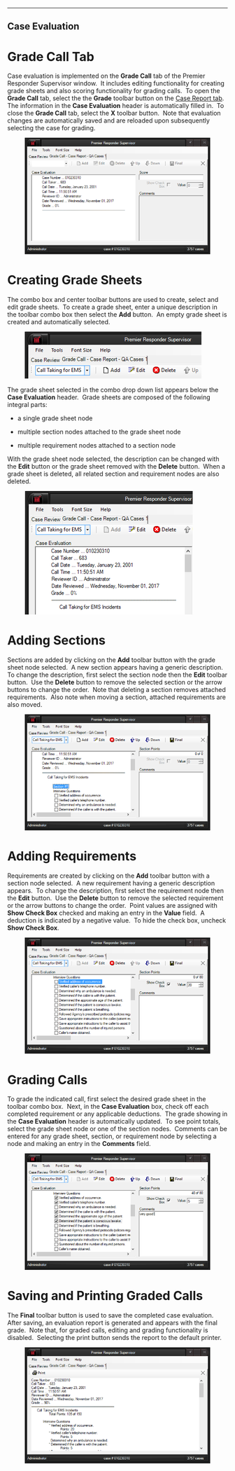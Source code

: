   ---------------------
  **Case Evaluation**
  ---------------------

# Grade Call Tab

Case evaluation is implemented on the **Grade Call** tab of the Premier
Responder Supervisor window.  It includes editing functionality for
creating grade sheets and also scoring functionality for grading calls. 
To open the **Grade Call** tab, select the the **Grade** toolbar button
on the [Case Report tab](<Case Reports.md>).  The information in the
**Case Evaluation** header is automatically filled in.  To close the
**Grade Call** tab, select the **X** toolbar button.  Note that
evaluation changes are automatically saved and are reloaded upon
subsequently selecting the case for grading.

<figure><img src=".gitbook/assets/Case Eval_files/image001.png" alt=""><figcaption></figcaption></figure>

# Creating Grade Sheets

The combo box and center toolbar buttons are used to create, select and
edit grade sheets.  To create a grade sheet, enter a unique description
in the toolbar combo box then select the **Add** button.  An empty grade
sheet is created and automatically selected.

<figure><img src=".gitbook/assets/Case Eval_files/image002.png" alt=""><figcaption></figcaption></figure>

The grade sheet selected in the combo drop down list appears below the
**Case Evaluation** header.  Grade sheets are composed of the following
integral parts:

-   a single grade sheet node

-   multiple section nodes attached to the grade sheet node

-   multiple requirement nodes attached to a section node

With the grade sheet node selected, the description can be changed with
the **Edit** button or the grade sheet removed with the **Delete**
button.  When a grade sheet is deleted, all related section and
requirement nodes are also deleted.

<figure><img src=".gitbook/assets/Case Eval_files/image003.png" alt=""><figcaption></figcaption></figure>

# Adding Sections

Sections are added by clicking on the **Add** toolbar button with the
grade sheet node selected.  A new section appears having a generic
description.  To change the description, first select the section node
then the **Edit** toolbar button.  Use the **Delete** button to remove
the selected section or the arrow buttons to change the order.  Note
that deleting a section removes attached requirements.  Also note when
moving a section, attached requirements are also moved.

<figure><img src=".gitbook/assets/Case Eval_files/image004.png" alt=""><figcaption></figcaption></figure>

# Adding Requirements

Requirements are created by clicking on the **Add** toolbar button with
a section node selected.  A new requirement having a generic description
appears.  To change the description, first select the requirement node
then the **Edit** button.  Use the **Delete** button to remove the
selected requirement or the arrow buttons to change the order.  Point
values are assigned with **Show Check Box** checked and making an entry
in the **Value** field.  A deduction is indicated by a negative value. 
To hide the check box, uncheck **Show Check Box**.

<figure><img src=".gitbook/assets/Case Eval_files/image005.png" alt=""><figcaption></figcaption></figure>

# Grading Calls

To grade the indicated call, first select the desired grade sheet in the
toolbar combo box.  Next, in the **Case Evaluation** box, check off each
completed requirement or any applicable deductions.  The grade showing
in the **Case Evaluation** header is automatically updated.  To see
point totals, select the grade sheet node or one of the section nodes. 
Comments can be entered for any grade sheet, section, or requirement
node by selecting a node and making an entry in the **Comments** field.

<figure><img src=".gitbook/assets/Case Eval_files/image006.png" alt=""><figcaption></figcaption></figure>

# Saving and Printing Graded Calls

The **Final** toolbar button is used to save the completed case
evaluation.  After saving, an evaluation report is generated and appears
with the final grade.  Note that, for graded calls, editing and grading
functionality is disabled.  Selecting the print button sends the report
to the default printer.

<figure><img src=".gitbook/assets/Case Eval_files/image007.png" alt=""><figcaption></figcaption></figure>
